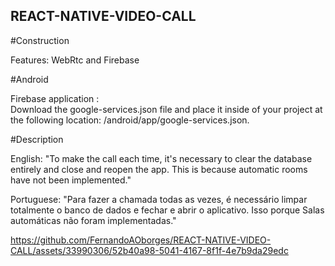## REACT-NATIVE-VIDEO-CALL

#Construction

Features: WebRtc and Firebase

#Android

Firebase application : <Br>
Download the google-services.json file and place it inside of your project at the following location: /android/app/google-services.json.

#Description

English:
"To make the call each time, it's necessary to clear the database entirely and close and reopen the app. This is because automatic rooms have not been implemented."

Portuguese:
"Para fazer a chamada todas as vezes, é necessário limpar totalmente o banco de dados e fechar e abrir o aplicativo. Isso porque Salas automáticas não foram implementadas."




https://github.com/FernandoAOborges/REACT-NATIVE-VIDEO-CALL/assets/33990306/52b40a98-5041-4167-8f1f-4e7b9da29edc

